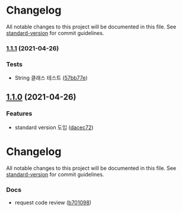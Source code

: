 # Changelog

All notable changes to this project will be documented in this file. See [standard-version](https://github.com/conventional-changelog/standard-version) for commit guidelines.

### [1.1.1](https://github.com/frostnight/java-baseball-precourse/compare/v1.1.0...v1.1.1) (2021-04-26)


### Tests

* String 클래스 테스트 ([57bb77e](https://github.com/frostnight/java-baseball-precourse/commit/57bb77ef708faf6b3dfe7660b83d76bffb293131))

## [1.1.0](https://github.com/frostnight/java-baseball-precourse/compare/v1.0.1...v1.1.0) (2021-04-26)


### Features

* standard version 도입 ([dacec72](https://github.com/frostnight/java-baseball-precourse/commit/dacec72b459b23cc9852c9d44fe138c02829c960))

# Changelog

All notable changes to this project will be documented in this file. See [standard-version](https://github.com/conventional-changelog/standard-version) for commit guidelines.


### Docs

* request code review ([b701098](https://github.com/frostnight/java-baseball-precourse/commit/b701098b068810a5fa5af1d6087f13a1626e7a8c))
